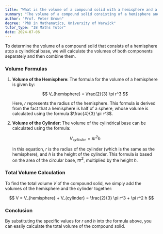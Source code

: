 ```yaml
---
title: "What is the volume of a compound solid with a hemisphere and a cylindrical base?"
summary: "The volume of a compound solid consisting of a hemisphere and a cylindrical base is calculated by adding the individual volumes of the hemisphere and the cylinder."
author: "Prof. Peter Brown"
degree: "PhD in Mathematics, University of Warwick"
tutor_type: "IB Maths Tutor"
date: 2024-07-06
---
```


To determine the volume of a compound solid that consists of a hemisphere atop a cylindrical base, we will calculate the volumes of both components separately and then combine them.

### Volume Formulas

1. **Volume of the Hemisphere**: The formula for the volume of a hemisphere is given by:

   $$
   V_{hemisphere} = \frac{2}{3} \pi r^3
   $$

   Here, $r$ represents the radius of the hemisphere. This formula is derived from the fact that a hemisphere is half of a sphere, whose volume is calculated using the formula $\frac{4}{3} \pi r^3$.

2. **Volume of the Cylinder**: The volume of the cylindrical base can be calculated using the formula:

   $$
   V_{cylinder} = \pi r^2 h
   $$

   In this equation, $r$ is the radius of the cylinder (which is the same as the hemisphere), and $h$ is the height of the cylinder. This formula is based on the area of the circular base, $\pi r^2$, multiplied by the height $h$.

### Total Volume Calculation

To find the total volume $V$ of the compound solid, we simply add the volumes of the hemisphere and the cylinder together:

$$
V = V_{hemisphere} + V_{cylinder} = \frac{2}{3} \pi r^3 + \pi r^2 h
$$

### Conclusion

By substituting the specific values for $r$ and $h$ into the formula above, you can easily calculate the total volume of the compound solid.
    